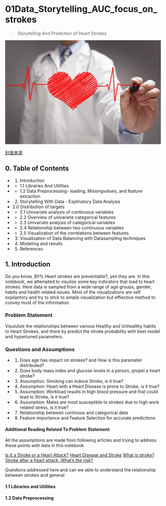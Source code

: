 # 01Data_Storytelling_AUC_focus_on_strokes

> Storytelling And Prediction of Heart Strokes

![0.0封面](01图片/0.0封面.png)

[封面来源](https://www.eehealth.org/blog/2016/05/heart-attack-stroke-connection/)

## 0. Table of Contents

* 1. Introduction
* * 1.1 Libraries And Utilities
* * 1.2 Data Preprocessing- loading, Missingvalues, and feature extraction
* 2. Storytelling With Data - Explinatory Data Analysis
* 2.0 Distribution of targets
* * 2.1 Univariate analysis of continuous variables
* * 2.2 Overview of univariete categorical features
* * 2.3 Univariate analysis of categorical variables
* * 2.4 Relationship between two continuous variables
* * 2.5 Visualization of the correlations between features
* 3. Visualization of Data Balancing with Datasampling techniques
* 4. Modeling and results
* 5. References

## 1. Introduction
Do you know, 80% Heart strokes are preventable?, yes they are. In this notebook, we attempted to visulize some key indicators that lead to heart strokes. Here data is sampled from a wide range of age groups, gender, habits and health related issues. Most of the visualizations are self expilantory and try to stick to simple visualization but effiective method to convey most of the information.


### Problem Statement
Visululize the relationships between various Healthy and Unhealthy habits to Heart Strokes, and there by predict the stroke probability with best model and hypertuned parameters.

### Questions and Assumptions
* 1. Does age has impact on strokes? and How is this parameter distributed?
* 2. Does body mass index and glucose levels in a person, propel a heart stroke?
* 3. Assumption: Smoking can induce Stroke, is it true?
* 4. Assumption: Heart with a Heart Disease is prone to Stroke, is it true?
* 5. Assumption: Workload results in high blood pressure and that could lead to Stroke, is it true?
* 6. Assumption: Males are most susceptible to strokes due to high work related stress, is it true?
* 7. Relationship between continous and categorical data
* 8. Feature importance and Feature Selection for accurate predictions


#### Additional Reading Related To Problem Statement

All the assumptions are made from following articles and trying to address these points with data in this notebook

[Is It a Stroke or a Heart Attack?](https://www.healthline.com/health/stroke-vs-heart-attack)
[Heart Disease and Stroke](https://www.webmd.com/heart-disease/stroke)
[What is stroke?](https://www.heartandstroke.ca/stroke/what-is-stroke)
[Stroke after a heart attack: What’s the risk?](https://www.health.harvard.edu/heart-health/stroke-after-a-heart-attack-whats-the-risk)

Questions addressed here and can we able to understand the relationship between strokes and general

#### 1.1 Libraries and Utilities






#### 1.2 Data Preprocessing









